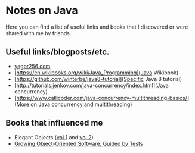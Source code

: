 # Notes on Java

Here you can find a list of useful links and books that I discovered or were shared with me by friends.

## Useful links/blogposts/etc.

- [yegor256.com](http://www.yegor256.com/)
- [https://en.wikibooks.org/wiki/Java_Programming](Java Wikibook)
- [https://github.com/winterbe/java8-tutorial](Specific Java 8 tutorial)
- [http://tutorials.jenkov.com/java-concurrency/index.html](Java concurrency)
- [https://www.callicoder.com/java-concurrency-multithreading-basics/](More on Java concurrency and multithreading)

## Books that influenced me

- Elegant Objects ([vol 1](http://a.co/dZZLnsy) and [vol 2](http://a.co/4aZqQFc))
- [Growing Object-Oriented Software, Guided by Tests](http://a.co/69dy2V5)
